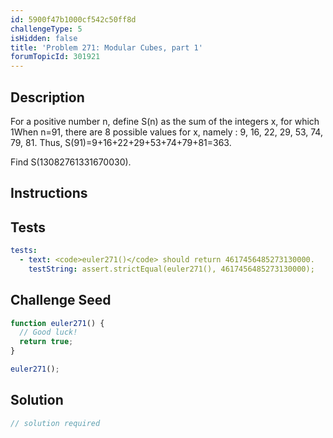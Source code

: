 ```yaml
---
id: 5900f47b1000cf542c50ff8d
challengeType: 5
isHidden: false
title: 'Problem 271: Modular Cubes, part 1'
forumTopicId: 301921
---
```


## Description
<section id='description'>
For a positive number n, define S(n) as the sum of the integers x, for which 1<x<n andx3≡1 mod n.


When n=91, there are 8 possible values for x, namely : 9, 16, 22, 29, 53, 74, 79, 81.
Thus, S(91)=9+16+22+29+53+74+79+81=363.

Find S(13082761331670030).
</section>

## Instructions
<section id='instructions'>

</section>

## Tests
<section id='tests'>

```yml
tests:
  - text: <code>euler271()</code> should return 4617456485273130000.
    testString: assert.strictEqual(euler271(), 4617456485273130000);

```

</section>

## Challenge Seed
<section id='challengeSeed'>

<div id='js-seed'>

```js
function euler271() {
  // Good luck!
  return true;
}

euler271();
```

</div>



</section>

## Solution
<section id='solution'>

```js
// solution required
```

</section>
